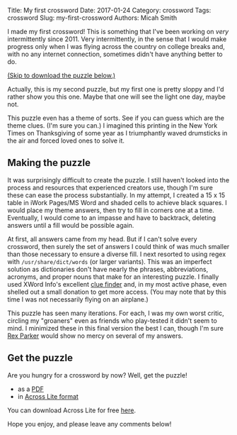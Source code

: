 Title: My first crossword
Date: 2017-01-24
Category: crossword
Tags: crossword
Slug: my-first-crossword
Authors: Micah Smith

I made my first crossword! This is something that I've been working on *very* intermittently
since 2011. Very intermittently, in the sense that I would make progress only when I was
flying across the country on college breaks and, with no any internet connection, sometimes
didn't have anything better to do.

[(Skip to download the puzzle below.)](#get-the-puzzle)

Actually, this is my second puzzle, but my first one is pretty sloppy and I'd rather show
you this one. Maybe that one will see the light one day, maybe not.

This puzzle even has a theme of sorts. See if you can guess which are the theme clues. (I'm
sure you can.) I imagined this printing in the New York Times on Thanksgiving of some year
as I triumphantly waved drumsticks in the air and forced loved ones to solve it.

## Making the puzzle

It was surprisingly difficult to create the puzzle. I still haven't looked into the
process and resources that experienced creators use, though I'm sure these can ease the
process substantially. In my attempt, I created a 15 x 15 table in iWork Pages/MS Word and
shaded cells to achieve black squares. I would place my theme answers, then try to fill in
corners one at a time. Eventually, I would come to an impasse and have to backtrack, deleting
answers until a fill would be possible again.

At first, all answers came from my head. But if I can't solve every crossword, then surely the
set of answers I could think of was much smaller than those necessary to ensure a diverse
fill. I next resorted to using regex with `/usr/share/dict/words` (or larger variants). This
was an imperfect solution as dictionaries don't have nearly the phrases, abbreviations,
acronyms, and proper nouns that make for an interesting puzzle. I finally used XWord Info's
excellent [clue finder](http://www.xwordinfo.com/Finder) and, in my most active phase, even
shelled out a small donation to get more access. (You may note that by this time I was not
necessarily flying on an airplane.)

This puzzle has seen many iterations. For each, I was my own worst critic, circling my
"groaners" even as friends who play-tested it didn't seem to mind. I minimized these in this
final version the best I can, though I'm sure [Rex Parker](http://rexwordpuzzle.blogspot.com/)
would show no mercy on several of my answers.

## Get the puzzle <a name="get-the-puzzle"></a>

Are you hungry for a crossword by now? Well, get the puzzle!

- as a [PDF]({filename}/files/whos_hungry_crossword.pdf)
- in [Across Lite format]({filename}/files/whos_hungry_crossword.puz)

You can download Across Lite for free [here](http://www.litsoft.com/across/alite/download/).

Hope you enjoy, and please leave any comments below!
